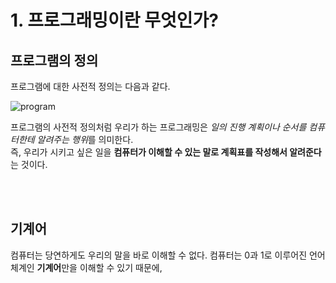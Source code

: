 # 1. 프로그래밍이란 무엇인가?

## 프로그램의 정의
프로그램에 대한 사전적 정의는 다음과 같다.
<br>

![program](https://user-images.githubusercontent.com/119858743/211153354-ca90afc0-44e0-4cc0-ac2d-887d2d645445.PNG)

프로그램의 사전적 정의처럼 우리가 하는 프로그래밍은 *일의 진행 계획이나 순서를 컴퓨터한테 알려주는 행위*를 의미한다.
<br>즉, 우리가 시키고 싶은 일을 **컴퓨터가 이해할 수 있는 말로 계획표를 작성해서 알려준다**는 것이다.

<br>
<br>

## 기계어
컴퓨터는 당연하게도 우리의 말을 바로 이해할 수 없다. 컴퓨터는 0과 1로 이루어진 언어체계인 **기계어**만을 이해할 수 있기 때문에, 
